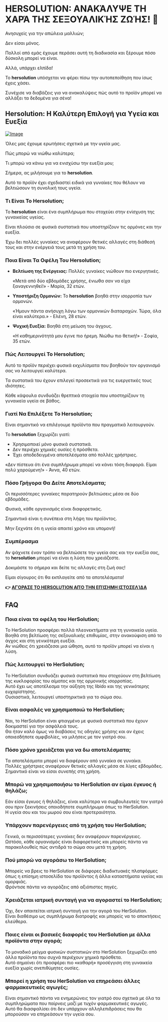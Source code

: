 # HERSOLUTION: ΑΝΑΚΆΛΥΨΕ ΤΗ ΧΑΡΆ ΤΗΣ ΣΕΞΟΥΑΛΙΚΉΣ ΖΩΉΣ! 💖

Ανησυχείς για την απώλεια μαλλιών; 

Δεν είσαι μόνος. 

Πολλοί από εμάς έχουμε περάσει αυτή τη διαδικασία και ξέρουμε πόσο δύσκολη μπορεί να είναι. 

Αλλά, υπάρχει ελπίδα! 

Το **hersolution** υπόσχεται να φέρει πίσω την αυτοπεποίθηση που ίσως έχεις χάσει. 

Συνέχισε να διαβάζεις για να ανακαλύψεις πώς αυτό το προϊόν μπορεί να αλλάξει τα δεδομένα για σένα!

## Hersolution: Η Καλύτερη Επιλογή για Υγεία και Ευεξία

[![Image](https://www2.sellhealth.com/231/hs-order-button.jpg)](https://gchaffi.com/cZusHywi)

Όλες μας έχουμε ερωτήσεις σχετικά με την υγεία μας.

Πώς μπορώ να νιώθω καλύτερα;

Τι μπορώ να κάνω για να ενισχύσω την ευεξία μου;

Σήμερα, ας μιλήσουμε για το **hersolution**. 

Αυτό το προϊόν έχει σχεδιαστεί ειδικά για γυναίκες που θέλουν να βελτιώσουν τη συνολική τους υγεία.

### Τι Είναι Το Hersolution;

Το **hersolution** είναι ένα συμπλήρωμα που στοχεύει στην ενίσχυση της γυναικείας υγείας.

Είναι πλούσιο σε φυσικά συστατικά που υποστηρίζουν τις ορμόνες και την ευεξία.

Έχω δει πολλές γυναίκες να αναφέρουν θετικές αλλαγές στη διάθεσή τους και στην ενέργειά τους μετά τη χρήση του.

### Ποια Είναι Τα Οφέλη Του Hersolution;

- **Βελτίωση της Ενέργειας:** 
  Πολλές γυναίκες νιώθουν πιο ενεργητικές.
  
  «Μετά από δύο εβδομάδες χρήσης, ένιωθα σαν να είχα ξαναγεννηθεί!» - Μαρία, 32 ετών.

- **Υποστήριξη Ορμονών:** 
  Το **hersolution** βοηθά στην ισορροπία των ορμονών.
  
  «Ήμουν πάντα ανήσυχη λόγω των ορμονικών διαταραχών. Τώρα, όλα είναι καλύτερα.» - Ελένη, 28 ετών.

- **Ψυχική Ευεξία:** 
  Βοηθά στη μείωση του άγχους.
  
  «Η καθημερινότητά μου έγινε πιο ήρεμη. Νιώθω πιο θετική!» - Σοφία, 35 ετών.

### Πώς Λειτουργεί Το Hersolution;

Αυτό το προϊόν περιέχει φυσικά εκχυλίσματα που βοηθούν τον οργανισμό σας να λειτουργεί καλύτερα.

Τα συστατικά του έχουν επιλεγεί προσεκτικά για τις ευεργετικές τους ιδιότητες.

Κάθε κάψουλα συνδυάζει θρεπτικά στοιχεία που υποστηρίζουν τη γυναικεία υγεία σε βάθος.

### Γιατί Να Επιλέξετε Το Hersolution;

Είναι σημαντικό να επιλέγουμε προϊόντα που πραγματικά λειτουργούν. 

Το **hersolution** ξεχωρίζει γιατί:

- Χρησιμοποιεί μόνο φυσικά συστατικά.
- Δεν περιέχει χημικές ουσίες ή πρόσθετα.
- Έχει αποδεδειγμένα αποτελέσματα από πολλές χρήστριες.

«Δεν πίστευα ότι ένα συμπλήρωμα μπορεί να κάνει τόση διαφορά. Είμαι πολύ χαρούμενη!» - Άννα, 40 ετών.

### Πόσο Γρήγορα Θα Δείτε Αποτελέσματα;

Οι περισσότερες γυναίκες παρατηρούν βελτιώσεις μέσα σε δύο εβδομάδες. 

Φυσικά, κάθε οργανισμός είναι διαφορετικός. 

Σημαντικό είναι η συνέπεια στη λήψη του προϊόντος. 

Μην ξεχνάτε ότι η υγεία απαιτεί χρόνο και υπομονή!

### Συμπέρασμα

Αν ψάχνετε έναν τρόπο να βελτιώσετε την υγεία σας και την ευεξία σας, το **hersolution** μπορεί να είναι η λύση που χρειάζεστε. 

Δοκιμάστε το σήμερα και δείτε τις αλλαγές στη ζωή σας! 

Είμαι σίγουρος ότι θα εκπλαγείτε από τα αποτελέσματα!



**👉 [ΑΓΌΡΑΣΕ ΤΟ HERSOLUTION ΑΠΌ ΤΗΝ ΕΠΊΣΗΜΗ ΙΣΤΟΣΕΛΊΔΑ](https://gchaffi.com/cZusHywi)**

## FAQ

### Ποια είναι τα οφέλη του HerSolution;

Το HerSolution προσφέρει πολλά πλεονεκτήματα για τη γυναικεία υγεία.  
Βοηθά στη βελτίωση της σεξουαλικής επιθυμίας, στην ανακούφιση από το άγχος και στη γενικότερη ευεξία.  
Αν νιώθεις ότι χρειάζεσαι μια ώθηση, αυτό το προϊόν μπορεί να είναι η λύση.

### Πώς λειτουργεί το HerSolution;

Το HerSolution συνδυάζει φυσικά συστατικά που στοχεύουν στη βελτίωση της κυκλοφορίας του αίματος και της ορμονικής ισορροπίας.  
Αυτό έχει ως αποτέλεσμα την αύξηση της libido και της γενικότερης ευχαρίστησης.  
Ουσιαστικά, λειτουργεί υποστηρικτικά για το σώμα σου.

### Είναι ασφαλές να χρησιμοποιώ το HerSolution;

Ναι, το HerSolution είναι φτιαγμένο με φυσικά συστατικά που έχουν δοκιμαστεί για την ασφάλειά τους.  
Θα ήταν καλό όμως να διαβάσεις τις οδηγίες χρήσης και αν έχεις οποιεσδήποτε αμφιβολίες, να μιλήσεις με τον γιατρό σου.

### Πόσο χρόνο χρειάζεται για να δω αποτελέσματα;

Τα αποτελέσματα μπορεί να διαφέρουν από γυναίκα σε γυναίκα.  
Πολλές χρήστριες αναφέρουν θετικές αλλαγές μέσα σε λίγες εβδομάδες.  
Σημαντικό είναι να είσαι συνεπής στη χρήση.

### Μπορώ να χρησιμοποιήσω το HerSolution αν είμαι έγκυος ή θηλάζω;

Εάν είσαι έγκυος ή θηλάζεις, είναι καλύτερα να συμβουλευτείς τον γιατρό σου πριν ξεκινήσεις οποιοδήποτε συμπλήρωμα όπως το HerSolution.  
Η υγεία σου και του μωρού σου είναι προτεραιότητα.

### Υπάρχουν παρενέργειες από τη χρήση του HerSolution;

Γενικά, οι περισσότερες γυναίκες δεν αναφέρουν παρενέργειες.  
Ωστόσο, κάθε οργανισμός είναι διαφορετικός και μπορείς πάντα να παρακολουθείς πώς αντιδρά το σώμα σου μετά τη χρήση.

### Πού μπορώ να αγοράσω το HerSolution;

Μπορείς να βρεις το HerSolution σε διάφορες διαδικτυακές πλατφόρμες όπως η επίσημη ιστοσελίδα του προϊόντος ή άλλα καταστήματα υγείας και ομορφιάς.  
Φρόντισε πάντα να αγοράζεις από αξιόπιστες πηγές.

### Χρειάζεται ιατρική συνταγή για να αγοραστεί το HerSolution;

Όχι, δεν απαιτείται ιατρική συνταγή για την αγορά του HerSolution.  
Είναι διαθέσιμο ως συμπλήρωμα διατροφής και μπορείς να το αποκτήσεις ελεύθερα.

### Ποιες είναι οι βασικές διαφορές του HerSolution με άλλα προϊόντα στην αγορά;

Το μοναδικό μείγμα φυσικών συστατικών στο HerSolution ξεχωρίζει από άλλα προϊόντα που συχνά περιέχουν χημικά πρόσθετα.  
Αυτό σημαίνει ότι προσφέρει πιο «καθαρή» προσέγγιση στη γυναικεία ευεξία χωρίς ανεπιθύμητες ουσίες.

### Μπορεί η χρήση του HerSolution να επηρεάσει άλλες φαρμακευτικές αγωγές;

Είναι σημαντικό πάντα να ενημερώνεις τον γιατρό σου σχετικά με όλα τα συμπληρώματα που παίρνεις μαζί με τυχόν φαρμακευτικές αγωγές.  
Αυτό θα διασφαλίσει ότι δεν υπάρχουν αλληλεπιδράσεις που θα μπορούσαν να επηρεάσουν την υγεία σου.